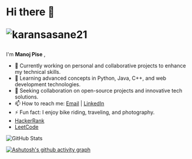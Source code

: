 # Hi there 👋  <p > <img src="https://komarev.com/ghpvc/?username=karansasane21&label=Profile%20views&color=0e75b6&style=flat" alt="karansasane21" /> </p>

I'm **Manoj Pise** ,

- 🔭 Currently working on personal and collaborative projects to enhance my technical skills.
- 🌱 Learning advanced concepts in Python, Java, C++, and web development technologies.
- 👯 Seeking collaboration on open-source projects and innovative tech solutions.
- 📫 How to reach me: [Email](mailto:manojpisepatil@gmail.com) | [LinkedIn](https://linkedin.com/in/manojpisepatil)
- ⚡ Fun fact: I enjoy bike riding, traveling, and photography.
- [HackerRank](https://www.hackerrank.com/profile/manojpisepatil)
- [LeetCode](https://leetcode.com/u/manojpisepatil/)

![GitHub Stats](https://github-readme-stats.vercel.app/api?username=manojpisepatil&show_icons=true&theme=radical)
<!-- [![GitHub Streak](https://github-readme-streak-stats.herokuapp.com?user=manojpisepatil&theme=blueberry&date_format=M%20j%5B%2C%20Y%5D)](https://git.io/streak-stats) -->
<!-- [![Ashutosh's github activity graph](https://github-readme-activity-graph.vercel.app/graph?username=Ashutosh00710)](https://github.com/ashutosh00710/github-readme-activity-graph) -->
[![Ashutosh's github activity graph](https://github-readme-activity-graph.vercel.app/graph?username=manojpisepatil&theme=dracula)](https://github.com/manojpisepatil/github-readme-activity-graph)
